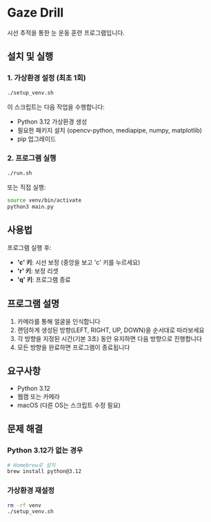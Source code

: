 # Gaze Drill

시선 추적을 통한 눈 운동 훈련 프로그램입니다.

## 설치 및 실행

### 1. 가상환경 설정 (최초 1회)

```bash
./setup_venv.sh
```

이 스크립트는 다음 작업을 수행합니다:
- Python 3.12 가상환경 생성
- 필요한 패키지 설치 (opencv-python, mediapipe, numpy, matplotlib)
- pip 업그레이드

### 2. 프로그램 실행

```bash
./run.sh
```

또는 직접 실행:

```bash
source venv/bin/activate
python3 main.py
```

## 사용법

프로그램 실행 후:

- **'c' 키**: 시선 보정 (중앙을 보고 'c' 키를 누르세요)
- **'r' 키**: 보정 리셋
- **'q' 키**: 프로그램 종료

## 프로그램 설명

1. 카메라를 통해 얼굴을 인식합니다
2. 랜덤하게 생성된 방향(LEFT, RIGHT, UP, DOWN)을 순서대로 따라보세요
3. 각 방향을 지정된 시간(기본 3초) 동안 유지하면 다음 방향으로 진행합니다
4. 모든 방향을 완료하면 프로그램이 종료됩니다

## 요구사항

- Python 3.12
- 웹캠 또는 카메라
- macOS (다른 OS는 스크립트 수정 필요)

## 문제 해결

### Python 3.12가 없는 경우

```bash
# Homebrew로 설치
brew install python@3.12
```

### 가상환경 재설정

```bash
rm -rf venv
./setup_venv.sh
```

